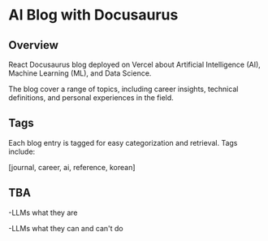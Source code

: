 # AI Blog with Docusaurus

## Overview

React Docusaurus blog deployed on Vercel about Artificial Intelligence (AI), Machine Learning (ML), and Data Science. 

The blog cover a range of topics, including career insights, technical definitions, and personal experiences in the field.


## Tags
Each blog entry is tagged for easy categorization and retrieval. Tags include:

[journal, career,
ai, reference,
korean]

## TBA

-LLMs what they are

-LLMs what they can and can't  do
